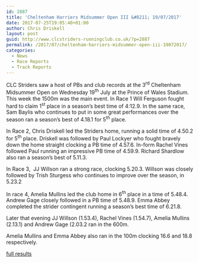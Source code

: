 ```yaml
---
id: 2887
title: 'Cheltenham Harriers Midsummer Open III &#8211; 19/07/2017'
date: 2017-07-25T19:05:40+01:00
author: Chris Driskell
layout: post
guid: http://www.clcstriders-runningclub.co.uk/?p=2887
permalink: /2017/07/cheltenham-harriers-midsummer-open-iii-19072017/
categories:
  - News
  - Race Reports
  - Track Reports
---
```

CLC Striders saw a host of PBs and club records at the 3<sup>rd</sup> Cheltenham Midsummer Open on Wednesday 19<sup>th</sup> July at the Prince of Wales Stadium. This week the 1500m was the main event. In Race 1 Will Ferguson fought hard to claim 1<sup>st</sup> place in a season’s best time of 4:12.9. In the same race, Sam Baylis who continues to put in some great performances over the season ran a season’s best of 4.18.1 for 5<sup>th</sup> place.

In Race 2, Chris Driskell led the Striders home, running a solid time of 4.50.2 for 5<sup>th</sup> place. Driskell was followed by Paul Lockyer who fought bravely down the home straight clocking a PB time of 4.57.6. In-form Rachel Vines followed Paul running an impressive PB time of 4.59.9. Richard Shardlow also ran a season’s best of 5.11.3.

In Race 3,  JJ Willson ran a strong race, clocking 5.20.3. Willson was closely followed by Trish Sturgess who continues to improve over the season, in 5.23.2

In race 4, Amelia Mullins led the club home in 6<sup>th</sup> place in a time of 5.48.4. Andrew Gage closely followed in a PB time of 5.48.9. Emma Abbey completed the strider contingent running a season’s best time of 6.21.8.

Later that evening JJ Willson (1.53.4), Rachel Vines (1.54.7), Amelia Mullins (2.13.1) and Andrew Gage (2.03.2 ran in the 600m.

Amelia Mullins and Emma Abbey also ran in the 100m clocking 16.6 and 18.8 respectively.

[full results](http://www.thepowerof10.info/results/results.aspx?meetingid=203600)

&nbsp;